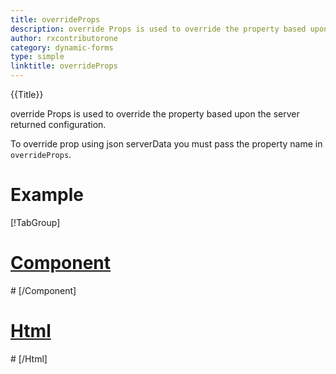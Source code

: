 ```yaml
---
title: overrideProps
description: override Props is used to override the property based upon the server returned configuration. 
author: rxcontributorone
category: dynamic-forms
type: simple
linktitle: overrideProps
---
```


<div class="title-bar top_title"><p>{{Title}}</p></div> <div class="title-bar"><p>override Props is used to override the property based upon the server returned configuration.</p></div>

To override prop using json serverData you must pass the property name in `overrideProps`.

# Example

<div component="app-tabs" key="complete"></div>

[!TabGroup]

# [Component](#tab\completecomponent)
<div component="app-code" key="overrideProps-complete-component"></div> 
# [/Component]

# [Html](#tab\completehtml)
<div component="app-code" key="overrideProps-complete-html"></div> 
# [/Html]

<div component="app-example-runner" ref-component="app-overrideProps-complete"></div>


